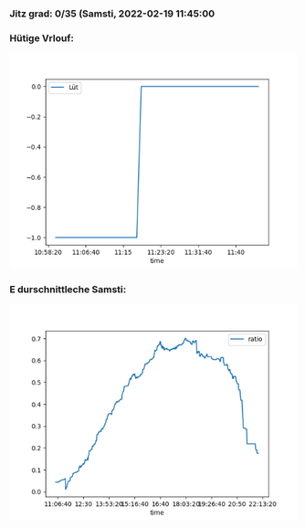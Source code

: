 ### Jitz grad: 0/35 (Samsti, 2022-02-19 11:45:00

### Hütige Vrlouf:
![Graph](Today.png)

### E durschnittleche Samsti:
![Graph](Samsti.png)